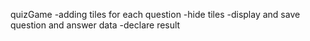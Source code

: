 quizGame
-adding tiles for each question
-hide tiles
-display and save question and answer data
-declare result